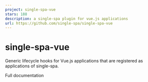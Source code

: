 ```yaml
---
project: single-spa-vue
stars: 188
description: a single-spa plugin for vue.js applications
url: https://github.com/single-spa/single-spa-vue
---
```


single-spa-vue
==============

Generic lifecycle hooks for Vue.js applications that are registered as applications of single-spa.

Full documentation
